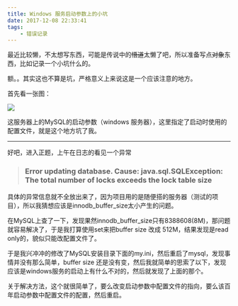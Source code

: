 ```yaml
---
title: Windows 服务启动参数上的小坑
date: 2017-12-08 22:33:41
tags: 
	- 错误记录
---
```

最近比较懒，不太想写东西，可能是传说中的~~悟道~~太懒了吧，所以准备写点~~对象~~东西，比如记录一个小坑什么的。

额。。其实这也不算是坑，严格意义上来说这是一个应该注意的地方。

首先看一张图：

![](https://raw.githubusercontent.com/KL3Answer/KL3Answer.github.io/hexo/source/temp/t_01.png)

这服务器上的MySQL的启动参数（windows 服务器），这里指定了启动时使用的配置文件，就是这个地方坑了我。

***
好吧，进入正题，上午在日志的看见一个异常
>### Error updating database.  Cause: java.sql.SQLException: The total number of locks exceeds the lock table size
具体的异常信息就不全放出来了，因为项目用的是随便搭的服务器（测试的项目），所以我猜想应该是innodb_buffer_size太小产生的问题。

在MySQL上查了一下，发现果然innodb_buffer_size只有8388608(8M)，那问题就容易解决了，于是我打算使用set来把buffer size 改成 512M，结果发现是read only的，貌似只能改配置文件了。

于是我兴冲冲的修改了MySQL安装目录下面的my.ini，然后重启了mysql，发现事情并没有那么简单，buffer size 还是没有变，然后我就简单的思索了以下，发现应该是windows服务的启动上有什么不对的，然后就发现了上面的那个。

关于解决方法，这个就很简单了，要么改变启动参数中配置文件的指向，要么该百年启动参数中配置文件的配置，然后重启。

